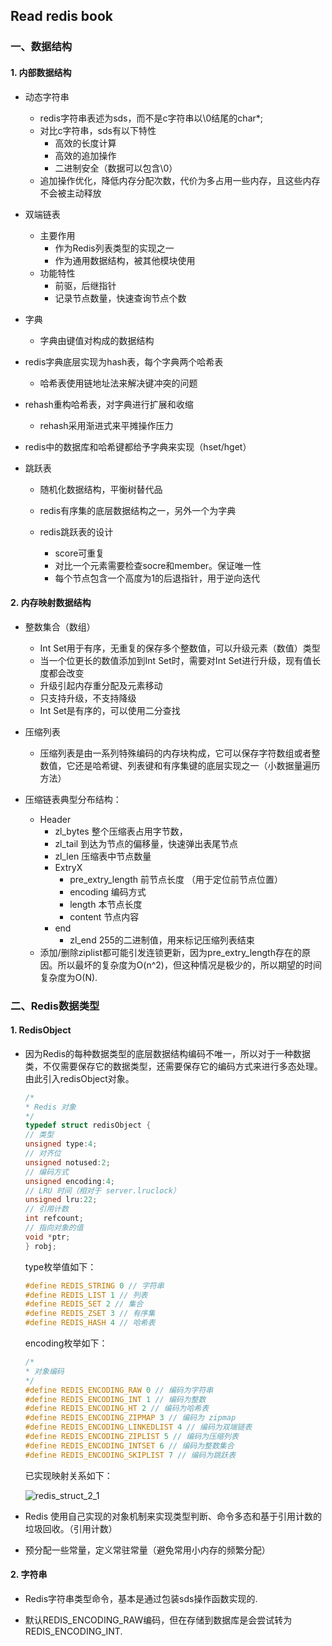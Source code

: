 ## **Read redis book**

### **一、数据结构**

#### **1. 内部数据结构**

- 动态字符串

  - redis字符串表述为sds，而不是c字符串以\0结尾的char*;
  - 对比c字符串，sds有以下特性
    - 高效的长度计算
    - 高效的追加操作
    - 二进制安全（数据可以包含\0）
  - 追加操作优化，降低内存分配次数，代价为多占用一些内存，且这些内存不会被主动释放

- 双端链表

  - 主要作用
    - 作为Redis列表类型的实现之一
    - 作为通用数据结构，被其他模块使用
  - 功能特性
    - 前驱，后继指针
    - 记录节点数量，快速查询节点个数

- 字典

  - 字典由键值对构成的数据结构
- redis字典底层实现为hash表，每个字典两个哈希表
  - 哈希表使用链地址法来解决键冲突的问题
- rehash重构哈希表，对字典进行扩展和收缩
  - rehash采用渐进式来平摊操作压力
- redis中的数据库和哈希键都给予字典来实现（hset/hget）
  
- 跳跃表

  - 随机化数据结构，平衡树替代品

  - redis有序集的底层数据结构之一，另外一个为字典
  - redis跳跃表的设计
    - score可重复
    - 对比一个元素需要检查socre和member。保证唯一性
    - 每个节点包含一个高度为1的后退指针，用于逆向迭代

#### **2. 内存映射数据结构**

- 整数集合（数组）

  - Int Set用于有序，无重复的保存多个整数值，可以升级元素（数值）类型
  - 当一个位更长的数值添加到Int Set时，需要对Int Set进行升级，现有值长度都会改变
  - 升级引起内存重分配及元素移动
  - 只支持升级，不支持降级
  - Int Set是有序的，可以使用二分查找

- 压缩列表

  - 压缩列表是由一系列特殊编码的内存块构成，它可以保存字符数组或者整数值，它还是哈希键、列表键和有序集键的底层实现之一（小数据量遍历方法）
- 压缩链表典型分布结构：
  
  - Header
      - zl_bytes 整个压缩表占用字节数，
      - zl_tail 到达为节点的偏移量，快速弹出表尾节点
      - zl_len 压缩表中节点数量
    - ExtryX
      - pre_extry_length 前节点长度 （用于定位前节点位置）
      - encoding 编码方式
      - length 本节点长度
      - content 节点内容
    - end
      - zl_end 255的二进制值，用来标记压缩列表结束
  - 添加/删除ziplist都可能引发连锁更新，因为pre_extry_length存在的原因。所以最坏的复杂度为O(n^2)，但这种情况是极少的，所以期望的时间复杂度为O(N).

### **二、Redis数据类型**

#### **1. RedisObject**

- 因为Redis的每种数据类型的底层数据结构编码不唯一，所以对于一种数据类，不仅需要保存它的数据类型，还需要保存它的编码方式来进行多态处理。由此引入redisObject对象。

  ```c
  /*
  * Redis 对象
  */
  typedef struct redisObject {
  // 类型
  unsigned type:4;
  // 对齐位
  unsigned notused:2;
  // 编码方式
  unsigned encoding:4;
  // LRU 时间（相对于 server.lruclock）
  unsigned lru:22;
  // 引用计数
  int refcount;
  // 指向对象的值
  void *ptr;
  } robj;
  ```

  type枚举值如下：

  ```c
  #define REDIS_STRING 0 // 字符串
  #define REDIS_LIST 1 // 列表
  #define REDIS_SET 2 // 集合
  #define REDIS_ZSET 3 // 有序集
  #define REDIS_HASH 4 // 哈希表
  ```

  encoding枚举如下：

  ```c
  /*
  * 对象编码
  */
  #define REDIS_ENCODING_RAW 0 // 编码为字符串
  #define REDIS_ENCODING_INT 1 // 编码为整数
  #define REDIS_ENCODING_HT 2 // 编码为哈希表
  #define REDIS_ENCODING_ZIPMAP 3 // 编码为 zipmap
  #define REDIS_ENCODING_LINKEDLIST 4 // 编码为双端链表
  #define REDIS_ENCODING_ZIPLIST 5 // 编码为压缩列表
  #define REDIS_ENCODING_INTSET 6 // 编码为整数集合
  #define REDIS_ENCODING_SKIPLIST 7 // 编码为跳跃表
  ```

  已实现映射关系如下：

  ![redis_struct_2_1](C:\Users\windows10\Desktop\ReadingNotes\res\image\redis_struct_2_1.jpg)

- Redis 使用自己实现的对象机制来实现类型判断、命令多态和基于引用计数的垃圾回收。（引用计数）

- 预分配一些常量，定义常驻常量（避免常用小内存的频繁分配）

#### **2. 字符串**

- Redis字符串类型命令，基本是通过包装sds操作函数实现的.

- 默认REDIS_ENCODING_RAW编码，但在存储到数据库是会尝试转为REDIS_ENCODING_INT.